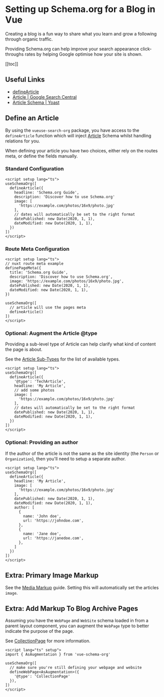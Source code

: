 # Setting up Schema.org for a Blog in Vue

Creating a blog is a fun way to share what you learn and grow a following through organic traffic.

Providing Schema.org can help improve your search appearance click-throughs rates by helping Google optimise how your site is shown.

[[toc]]

## Useful Links

- [defineArticle](/schema/article)
- [Article | Google Search Central](https://developers.google.com/search/docs/advanced/structured-data/article)
- [Article Schema | Yoast](https://developer.yoast.com/features/schema/pieces/article)

## Define an Article

By using the `vueuse-search-org` package, you have access to the `defineArticle` function which will inject [Article](/schema/article) Schema whilst handling
relations for you.

When defining your article you have two choices, either rely on the routes meta, or define the fields manually.

### Standard Configuration

```vue articles/my-article.vue
<script setup lang="ts">
useSchemaOrg([
  defineArticle({
    headline: 'Schema.org Guide',
    description: 'Discover how to use Schema.org'
    image: [
      'https://example.com/photos/16x9/photo.jpg'
    ],
    // dates will automatically be set to the right format
    datePublished: new Date(2020, 1, 1),
    dateModified: new Date(2020, 1, 1),
  })
])
</script>
```

### Route Meta Configuration

```vue articles/my-article.vue
<script setup lang="ts">
// nuxt route meta example
definePageMeta({
  title: 'Schema.org Guide',
  description: 'Discover how to use Schema.org',
  image: 'https://example.com/photos/16x9/photo.jpg',
  datePublished: new Date(2020, 1, 1),
  dateModified: new Date(2020, 1, 1),
})

useSchemaOrg([
  // article will use the pages meta
  defineArticle()
])
</script>
```


### Optional: Augment the Article @type

Providing a sub-level type of Article can help clarify what kind of content the page is about.

See the [Article Sub-Types](/schema/article.html#sub-types) for the list of available types.

```vue {4}
<script setup lang="ts">
useSchemaOrg([
  defineArticle({
    '@type': 'TechArticle',
    headline: 'My Article',
    // add some photos
    image: [
      'https://example.com/photos/16x9/photo.jpg'
    ],
    // dates will automatically be set to the right format
    datePublished: new Date(2020, 1, 1),
    dateModified: new Date(2020, 1, 1),
  })
])
</script>
```

### Optional: Providing an author

If the author of the article is not the same as the site identity (the `Person` or `Organization`), then you'll need to 
setup a separate author.

```vue {10-19}
<script setup lang="ts">
useSchemaOrg([
  defineArticle({
    headline: 'My Article',
    image: [
      'https://example.com/photos/16x9/photo.jpg'
    ],
    datePublished: new Date(2020, 1, 1),
    dateModified: new Date(2020, 1, 1),
    author: [
      {
        name: 'John doe',
        url: 'https://johndoe.com',
      },
      {
        name: 'Jane doe',
        url: 'https://janedoe.com',
      },
    ]
  })
])
</script>
```

## Extra: Primary Image Markup

See the [Media Markup](/guide/guides/media-markup) guide.
Setting this will automatically set the articles `image`.

## Extra: Add Markup To Blog Archive Pages

Assuming you have the `WebPage` and `WebSite` schema loaded in from a parent layout component,
you can augment the `WebPage` type to better indicate the purpose of the page.

See [CollectionPage](https://schema.org/CollectionPage) for more information.

```vue layout/default.vue
<script lang="ts" setup">
import { AsAugmentation } from 'vue-schema-org'

useSchemaOrg([
  // make sure you're still defining your webpage and website
  defineWebPage<AsAugmentation>({
    '@type': 'CollectionPage'
  }),
])
</script>
```
